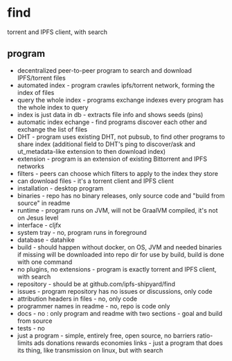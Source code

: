 # find
torrent and IPFS client, with search

## program

- decentralized peer-to-peer program to search and download IPFS/torrent files
- automated index - program crawles ipfs/torrent network, forming the index of files
- query the whole index - programs exchange indexes every program has the whole index to query
- index is just data in db - extracts file info and shows seeds (pins)
- automatic index echange - find programs discover each other and exchange the list of files
- DHT - program uses existing DHT, not pubsub, to find other programs to share index (additional field to DHT's ping to discover/ask and ut_metadata-like extension to then download index)
- extension - program is an extension of existing Bittorrent and IPFS networks
- filters - peers can choose which filters to apply to the index they store
- can download files - it's a torrent client and IPFS client
- installation - desktop program
- binaries - repo has no binary releases, only source code and "build from source" in readme
- runtime - program runs on JVM, will not be GraalVM compiled, it's not on Jesus level
- interface - cljfx
- system tray - no, program runs in foreground
- database - datahike
- build - should happen without docker, on OS, JVM and needed binaries if missing will be downloaded into repo dir for use by build, build is done with one command
- no plugins, no extensions - program is exactly torrent and IPFS client, with search
- repository - should be at github.com/ipfs-shipyard/find
- issues - program repository has no issues or discussions, only code
- attribution headers in files - no, only code
- programmer names in readme - no, repo is code only
- docs - no : only program and readme with two sections - goal and build from source
- tests - no
- just a program - simple, entirely free, open source, no barriers ratio-limits ads donations rewards economies links - just a program that does its thing, like transmission on linux, but with search